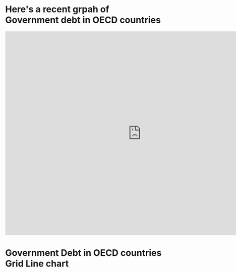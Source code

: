 # Here's a recent grpah of Government debt in OECD countries
<iframe src="https://data.oecd.org/chart/6gQW" width="860" height="645" style="border: 0" mozallowfullscreen="true" webkitallowfullscreen="true" allowfullscreen="true"><a href="https://data.oecd.org/chart/6gQW" target="_blank">OECD Chart: General government debt, Total, % of GDP, Annual, 2019</a></iframe>

# Government Debt in OECD countries Grid Line chart 
<div class="flourish-embed flourish-chart" data-src="visualisation/5299176"><script src="https://public.flourish.studio/resources/embed.js"></script></div>
